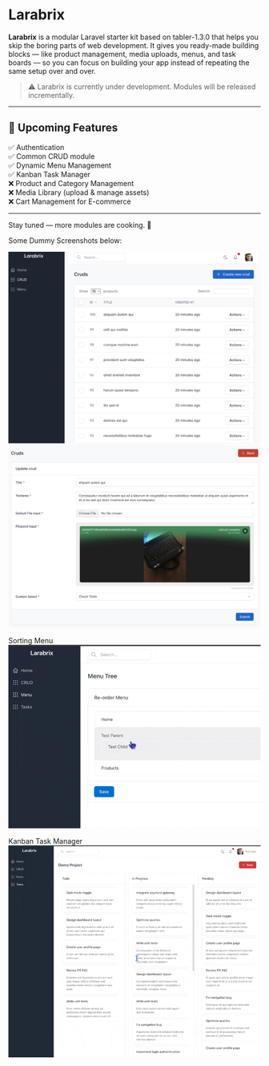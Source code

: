 # Larabrix

**Larabrix** is a modular Laravel starter kit based on tabler-1.3.0 that helps you skip the boring parts of web development. It gives you ready-made building blocks — like product management, media uploads, menus, and task boards — so you can focus on building your app instead of repeating the same setup over and over.

> ⚠️ Larabrix is currently under development. Modules will be released incrementally.
---

## 🚀 Upcoming Features

✅ Authentication <br>
✅ Common CRUD module <br>
✅ Dynamic Menu Management <br>
✅ Kanban Task Manager <br>
❌ Product and Category Management <br>
❌ Media Library (upload & manage assets) <br>
❌ Cart Management for E-commerce <br>

---

Stay tuned — more modules are cooking. 🍳  

Some Dummy Screenshots below:

![crud](<docs/crud.png>)
![crud update](<docs/crud-update.png>)

Sorting Menu 
![menu](<docs/menu.gif>)

Kanban Task Manager 
![tasks](<docs/kanban.gif>)
